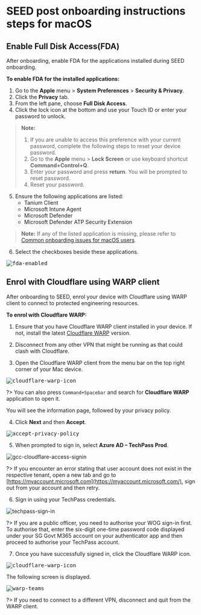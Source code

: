 # SEED post onboarding instructions steps for macOS

## Enable Full Disk Access(FDA)

After onboarding, enable FDA for the applications installed during SEED onboarding.

**To enable FDA for the installed applications:**

  1. Go to the **Apple** menu > **System Preferences** > **Security & Privacy**.
  2. Click the **Privacy** tab.
  3. From the left pane, choose **Full Disk Access**.
  4. Click the lock icon at the bottom and use your Touch ID or enter your  password to unlock.

  > **Note:**
  >1. If you are unable to access this preference with your current password, complete the following steps to reset your device password.
  >2. Go to the **Apple** menu > **Lock Screen** or use keyboard shortcut **Command+Control+Q**.
  >3. Enter your password and press <b>return</b>. You will be prompted to reset password.
  >4. Reset your password.

  5. Ensure the following applications are listed:
       - Tanium Client
       - Microsoft Intune Agent
       - Microsoft Defender
       - Microsoft Defender ATP Security Extension <!--Microsoft Defenders Endpoint Security Extension-->


> **Note:** If any of the listed application is missing, please refer to [Common onboarding issues for macOS users](faqs/common-onboarding-issues).

  6. Select the checkboxes beside these applications.

   <kbd>![fda-enabled](../images/onboarding-for-macos/all-apps-fda-enabled.png)</kbd>


## Enrol with Cloudflare using WARP client

After onboarding to SEED, enrol your device with Cloudflare using WARP client to connect to protected engineering resources.

**To enrol with Cloudflare WARP:**

  1. Ensure that you have Cloudflare WARP client installed in your device. If not, install the latest [Cloudflare WARP](https://install.appcenter.ms/orgs/cloudflare/apps/1.1.1.1-macos-1/distribution_groups/release) version.

  2. Disconnect from any other VPN that might be running as that could clash with Cloudflare.

  3. Open the Cloudflare WARP client from the menu bar on the top right corner of your Mac device.

  <kbd>![cloudflare-warp-icon](../images/onboarding-for-macos/cloudflare-icon.png)</kbd>

  ?>  You can also press ``Command+Spacebar`` and search for  **Cloudflare WARP** application to open it.


 You will see the information page, followed by your privacy policy.

  4. Click **Next** and then **Accept**.

  <kbd>![accept-privacy-policy](../images/cloudflare-warp-macos/accept-privacy-policy.png)</kbd>

  5. When prompted to sign in, select **Azure AD – TechPass Prod**.

  ![gcc-cloudflare-access-signin](../images/cloudflare-warp-macos/gcc-cloudflare-access-signin.png ':size=50%')

  ?>  If you encounter an error stating that user account does not exist in the respective tenant, open a new tab and go to [https://myaccount.microsoft.com](https://myaccount.microsoft.com/), sign out from your account and then retry.

  6. Sign in using your TechPass credentials.

  ![techpass-sign-in](../images/cloudflare-warp-macos/techpass-sign-in.png ':size=50%')

  ?> If you are a public officer, you need to authorise your WOG sign-in first. To authorise that, enter the six-digit one-time password code displayed under your SG Govt M365 account on your authenticator app and then proceed to authorise your TechPass account.

  7. Once you have successfully signed in, click the Cloudflare WARP icon.

  <kbd>![cloudflare-warp-icon](../images/onboarding-for-macos/cloudflare-icon.png)</kbd>

  The following screen is displayed.

  <kbd>![warp-teams](../images/cloudflare-warp-macos/warp-teams.png)</kbd>

  ?>  If you need to connect to a different VPN, disconnect and quit from the WARP client.
